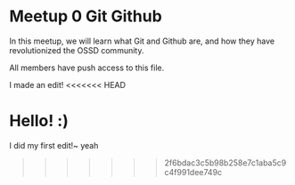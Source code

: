 Meetup 0  Git   Github
======================

In this meetup, we will learn what Git and Github are, and how they have revolutionized the OSSD community.

All members have push access to this file.

I made an edit!
<<<<<<< HEAD

Hello! :)
=======
I did my first edit!~ yeah
>>>>>>> 2f6bdac3c5b98b258e7c1aba5c9c4f991dee749c
